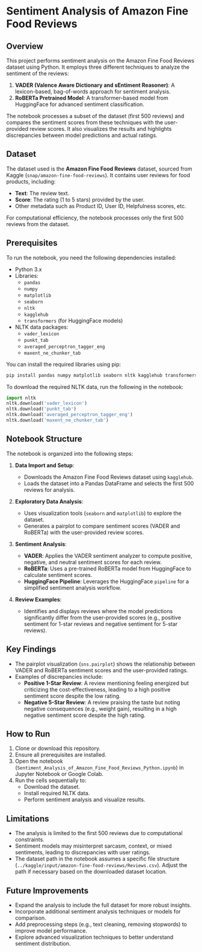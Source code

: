 # Sentiment Analysis of Amazon Fine Food Reviews

## Overview

This project performs sentiment analysis on the Amazon Fine Food Reviews dataset using Python. It employs three different techniques to analyze the sentiment of the reviews:

1. **VADER (Valence Aware Dictionary and sEntiment Reasoner)**: A lexicon-based, bag-of-words approach for sentiment analysis.
2. **RoBERTa Pretrained Model**: A transformer-based model from HuggingFace for advanced sentiment classification.

The notebook processes a subset of the dataset (first 500 reviews) and compares the sentiment scores from these techniques with the user-provided review scores. It also visualizes the results and highlights discrepancies between model predictions and actual ratings.

## Dataset

The dataset used is the **Amazon Fine Food Reviews** dataset, sourced from Kaggle (`snap/amazon-fine-food-reviews`). It contains user reviews for food products, including:

- **Text**: The review text.
- **Score**: The rating (1 to 5 stars) provided by the user.
- Other metadata such as Product ID, User ID, Helpfulness scores, etc.

For computational efficiency, the notebook processes only the first 500 reviews from the dataset.

## Prerequisites

To run the notebook, you need the following dependencies installed:

- Python 3.x
- Libraries:
  - `pandas`
  - `numpy`
  - `matplotlib`
  - `seaborn`
  - `nltk`
  - `kagglehub`
  - `transformers` (for HuggingFace models)
- NLTK data packages:
  - `vader_lexicon`
  - `punkt_tab`
  - `averaged_perceptron_tagger_eng`
  - `maxent_ne_chunker_tab`

You can install the required libraries using pip:

```bash
pip install pandas numpy matplotlib seaborn nltk kagglehub transformers
```

To download the required NLTK data, run the following in the notebook:

```python
import nltk
nltk.download('vader_lexicon')
nltk.download('punkt_tab')
nltk.download('averaged_perceptron_tagger_eng')
nltk.download('maxent_ne_chunker_tab')
```

## Notebook Structure

The notebook is organized into the following steps:

1. **Data Import and Setup**:

   - Downloads the Amazon Fine Food Reviews dataset using `kagglehub`.
   - Loads the dataset into a Pandas DataFrame and selects the first 500 reviews for analysis.

2. **Exploratory Data Analysis**:

   - Uses visualization tools (`seaborn` and `matplotlib`) to explore the dataset.
   - Generates a pairplot to compare sentiment scores (VADER and RoBERTa) with the user-provided review scores.

3. **Sentiment Analysis**:

   - **VADER**: Applies the VADER sentiment analyzer to compute positive, negative, and neutral sentiment scores for each review.
   - **RoBERTa**: Uses a pre-trained RoBERTa model from HuggingFace to calculate sentiment scores.
   - **HuggingFace Pipeline**: Leverages the HuggingFace `pipeline` for a simplified sentiment analysis workflow.

4. **Review Examples**:

   - Identifies and displays reviews where the model predictions significantly differ from the user-provided scores (e.g., positive sentiment for 1-star reviews and negative sentiment for 5-star reviews).

## Key Findings

- The pairplot visualization (`sns.pairplot`) shows the relationship between VADER and RoBERTa sentiment scores and the user-provided ratings.
- Examples of discrepancies include:
  - **Positive 1-Star Review**: A review mentioning feeling energized but criticizing the cost-effectiveness, leading to a high positive sentiment score despite the low rating.
  - **Negative 5-Star Review**: A review praising the taste but noting negative consequences (e.g., weight gain), resulting in a high negative sentiment score despite the high rating.

## How to Run

1. Clone or download this repository.
2. Ensure all prerequisites are installed.
3. Open the notebook (`Sentiment_Analysis_of_Amazon_Fine_Food_Reviews_Python.ipynb`) in Jupyter Notebook or Google Colab.
4. Run the cells sequentially to:
   - Download the dataset.
   - Install required NLTK data.
   - Perform sentiment analysis and visualize results.

## Limitations

- The analysis is limited to the first 500 reviews due to computational constraints.
- Sentiment models may misinterpret sarcasm, context, or mixed sentiments, leading to discrepancies with user ratings.
- The dataset path in the notebook assumes a specific file structure (`../kaggle/input/amazon-fine-food-reviews/Reviews.csv`). Adjust the path if necessary based on the downloaded dataset location.

## Future Improvements

- Expand the analysis to include the full dataset for more robust insights.
- Incorporate additional sentiment analysis techniques or models for comparison.
- Add preprocessing steps (e.g., text cleaning, removing stopwords) to improve model performance.
- Explore advanced visualization techniques to better understand sentiment distribution.
